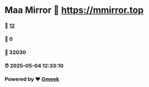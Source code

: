 # Maa Mirror :link: https://mmirror.top 
### :page_facing_up: [12](https://mmirror.top/tag.html) 
### :speech_balloon: 0 
### :hibiscus: 32030 
### :alarm_clock: 2025-05-04 12:33:10 
### Powered by :heart: [Gmeek](https://github.com/Meekdai/Gmeek)
